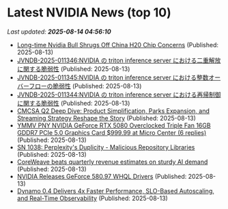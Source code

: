 # Latest NVIDIA News (top 10)
_Last updated: **2025-08-14 04:56:10**_

- [Long-time Nvidia Bull Shrugs Off China H20 Chip Concerns](https://consent.yahoo.com/v2/collectConsent?sessionId=1_cc-session_0de21ba5-e963-4e26-a35c-b87421f9bc6a) (Published: 2025-08-13)
- [JVNDB-2025-011346:NVIDIA の triton inference server における二重解放に関する脆弱性](http://vrda.jpcert.or.jp/feed/ja/JVNiPedia_JVNDB-2025-011346_AD_1.html) (Published: 2025-08-13)
- [JVNDB-2025-011345:NVIDIA の triton inference server における整数オーバーフローの脆弱性](http://vrda.jpcert.or.jp/feed/ja/JVNiPedia_JVNDB-2025-011345_AD_1.html) (Published: 2025-08-13)
- [JVNDB-2025-011344:NVIDIA の triton inference server における再帰制御に関する脆弱性](http://vrda.jpcert.or.jp/feed/ja/JVNiPedia_JVNDB-2025-011344_AD_1.html) (Published: 2025-08-13)
- [CMCSA Q2 Deep Dive: Product Simplification, Parks Expansion, and Streaming Strategy Reshape the Story](https://finance.yahoo.com/news/cmcsa-q2-deep-dive-product-041359563.html) (Published: 2025-08-13)
- [YMMV PNY NVIDIA GeForce RTX 5080 Overclocked Triple Fan 16GB GDDR7 PCIe 5.0 Graphics Card $999.99 at Micro Center (6 replies)](https://slickdeals.net/f/18525679-ymmv-pny-nvidia-geforce-rtx-5080-overclocked-triple-fan-16gb-gddr7-pcie-5-0-graphics-card-999-99-at-micro-center) (Published: 2025-08-13)
- [SN 1038: Perplexity's Duplicity - Malicious Repository Libraries](https://twit.tv/shows/security-now/episodes/1038) (Published: 2025-08-13)
- [CoreWeave beats quarterly revenue estimates on sturdy AI demand](https://economictimes.indiatimes.com/tech/technology/coreweave-beats-quarterly-revenue-estimates-on-sturdy-ai-demand/articleshow/123270890.cms) (Published: 2025-08-13)
- [NVIDIA Releases GeForce 580.97 WHQL Drivers](https://www.madshrimps.be/news/nvidia-releases-geforce-580-97-whql-drivers/) (Published: 2025-08-13)
- [Dynamo 0.4 Delivers 4x Faster Performance, SLO-Based Autoscaling, and Real-Time Observability](https://developer.nvidia.com/blog/dynamo-0-4-delivers-4x-faster-performance-slo-based-autoscaling-and-real-time-observability/) (Published: 2025-08-13)
